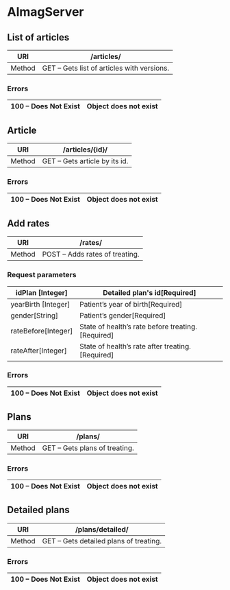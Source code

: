 # AlmagServer

## List of articles

|URI   | /articles/  |
| ------------ | ------------ |
| Method  | GET – Gets list of articles with versions.  |

### Errors

|100 – Does Not Exist   | Object does not exist  |
| ------------ | ------------ |


## Article

|URI   | /articles/{id}/  |
| ------------ | ------------ |
| Method  | GET – Gets article by its id.  |

### Errors

|100 – Does Not Exist   | Object does not exist  |
| ------------ | ------------ |



## Add rates

|URI   | /rates/  |
| ------------ | ------------ |
|Method   | POST – Adds rates of treating.  |

### Request parameters

|idPlan [Integer]  | Detailed plan's id[Required]  |
| ------------ | ------------ |
|yearBirth [Integer] |Patient’s year of birth[Required]  |
|gender[String]   |Patient’s gender[Required]   |
|rateBefore[Integer]   |State of health’s rate before treating.[Required]   |
|rateAfter[Integer]   |State of health’s rate after treating.[Required]  |

### Errors

|100 – Does Not Exist   | Object does not exist  |
| ------------ | ------------ |



## Plans

|URI   | /plans/  |
| ------------ | ------------ |
|Method   | GET – Gets plans of treating.  |

### Errors

|100 – Does Not Exist   | Object does not exist  |
| ------------ | ------------ |



## Detailed plans

|URI   | /plans/detailed/  |
| ------------ | ------------ |
|Method   | GET – Gets detailed plans of treating.  |

### Errors

|100 – Does Not Exist   | Object does not exist  |
| ------------ | ------------ |


